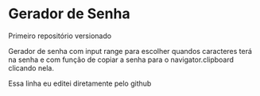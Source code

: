 # Gerador de Senha
 Primeiro repositório versionado

 Gerador de senha com input range para escolher quandos caracteres terá na senha e com função de copiar a senha para o navigator.clipboard clicando nela.

Essa linha eu editei diretamente pelo github